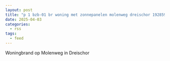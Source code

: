 ```yaml
---
layout: post
title: "p 1 bzb-01 br woning met zonnepanelen molenweg dreischor 192859"
date: 2025-04-03
categories: 
  - rss
tags: 
  - feed
---
```


Woningbrand op Molenweg in Dreischor
